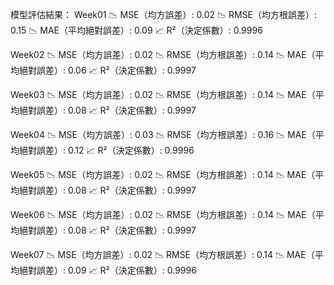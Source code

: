 模型評估結果：
Week01
📉 MSE（均方誤差）: 0.02
📉 RMSE（均方根誤差）: 0.15
📉 MAE（平均絕對誤差）: 0.09
📈 R²（決定係數）: 0.9996

Week02
📉 MSE（均方誤差）: 0.02
📉 RMSE（均方根誤差）: 0.14
📉 MAE（平均絕對誤差）: 0.06
📈 R²（決定係數）: 0.9997

Week03
📉 MSE（均方誤差）: 0.02
📉 RMSE（均方根誤差）: 0.14
📉 MAE（平均絕對誤差）: 0.08
📈 R²（決定係數）: 0.9997

Week04
📉 MSE（均方誤差）: 0.03
📉 RMSE（均方根誤差）: 0.16
📉 MAE（平均絕對誤差）: 0.12
📈 R²（決定係數）: 0.9996

Week05
📉 MSE（均方誤差）: 0.02
📉 RMSE（均方根誤差）: 0.14
📉 MAE（平均絕對誤差）: 0.08
📈 R²（決定係數）: 0.9997

Week06
📉 MSE（均方誤差）: 0.02
📉 RMSE（均方根誤差）: 0.14
📉 MAE（平均絕對誤差）: 0.08
📈 R²（決定係數）: 0.9997

Week07
📉 MSE（均方誤差）: 0.02
📉 RMSE（均方根誤差）: 0.14
📉 MAE（平均絕對誤差）: 0.09
📈 R²（決定係數）: 0.9996
